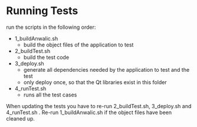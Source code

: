 # Running Tests

run the scripts in the following order:

* 1_buildAnwalic.sh
    * build the object files of the application to test
* 2_buildTest.sh
    * build the test code
* 3_deploy.sh
    * generate all dependencies needed by the application to test and the test
    * only deploy once, so that the Qt libraries exist in this folder
* 4_runTest.sh
    * runs all the test cases

When updating the tests you have to re-run 2_buildTest.sh, 3_deploy.sh and
4_runTest.sh . Re-run 1_buildAnwalic.sh if the object files have been cleaned
up.

